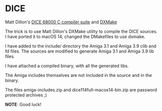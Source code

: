 DICE
====

Matt Dillon's [DICE 68000 C compiler suite](http://apollo.backplane.com/FreeSrc/) and [DXMake](http://apollo.backplane.com/FreeBSDPorts/)

The trick is to use Matt Dillon's DXMake utility to compile the DICE sources.
I have ported it to macOS 14, changed the DMakefiles to use dxmake.

I have added to the  include/ directory the Amiga 3.1 and Amiga 3.9 clib 
and fd files. The sources are modified to generate Amiga 3.1 and Amiga 
3.9 lib files.

I have attached a compiled binary, with all the generated libs.

The Amiga includes themselves are not included in the source and in the
binary.

The files amiga-includes.zip and dice114full-macos14-bin.zip  are password protected archives ;)


**NOTE**: Good luck!
